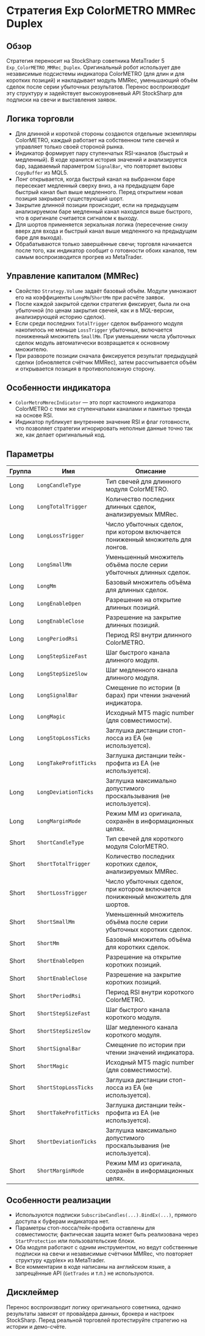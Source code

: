 # Стратегия Exp ColorMETRO MMRec Duplex

## Обзор
Стратегия переносит на StockSharp советника MetaTrader 5 `Exp_ColorMETRO_MMRec_Duplex`. Оригинальный робот использует две независимые подсистемы индикатора ColorMETRO (для длин и для коротких позиций) и накладывает модуль MMRec, уменьшающий объём сделок после серии убыточных результатов. Перенос воспроизводит эту структуру и задействует высокоуровневый API StockSharp для подписки на свечи и выставления заявок.

## Логика торговли
- Для длинной и короткой стороны создаются отдельные экземпляры ColorMETRO, каждый работает на собственном типе свечей и управляет только своей стороной рынка.
- Индикатор формирует пару ступенчатых RSI-каналов (быстрый и медленный). В коде хранится история значений и анализируется бар, задаваемый параметром `SignalBar`, что повторяет вызовы `CopyBuffer` из MQL5.
- Лонг открывается, когда быстрый канал на выбранном баре пересекает медленный сверху вниз, а на предыдущем баре быстрый канал был выше медленного. Перед открытием новая позиция закрывает существующий шорт.
- Закрытие длинной позиции происходит, если на предыдущем анализируемом баре медленный канал находился выше быстрого, что в оригинале считается сигналом к выходу.
- Для шортов применяется зеркальная логика (пересечение снизу вверх для входа и быстрый канал выше медленного на предыдущем баре для выхода).
- Обрабатываются только завершённые свечи; торговля начинается после того, как индикатор сообщит о готовности обоих каналов, тем самым воспроизводится прогрев из MetaTrader.

## Управление капиталом (MMRec)
- Свойство `Strategy.Volume` задаёт базовый объём. Модули умножают его на коэффициенты `LongMm`/`ShortMm` при расчёте заявок.
- После каждой закрытой сделки стратегия фиксирует, была ли она убыточной (по ценам закрытия свечей, как и в MQL-версии, анализирующей историю сделок).
- Если среди последних `TotalTrigger` сделок выбранного модуля накопилось не меньше `LossTrigger` убыточных, включается пониженный множитель `SmallMm`. При уменьшении числа убыточных сделок модуль автоматически возвращается к основному множителю.
- При развороте позиции сначала фиксируется результат предыдущей сделки (обновляется счётчик MMRec), затем рассчитывается объём и открывается позиция в противоположную сторону.

## Особенности индикатора
- `ColorMetroMmrecIndicator` — это порт кастомного индикатора ColorMETRO с теми же ступенчатыми каналами и памятью тренда на основе RSI.
- Индикатор публикует внутреннее значение RSI и флаг готовности, что позволяет стратегии игнорировать неполные данные точно так же, как делает оригинальный код.

## Параметры
| Группа | Имя | Описание |
| --- | --- | --- |
| Long | `LongCandleType` | Тип свечей для длинного модуля ColorMETRO. |
| Long | `LongTotalTrigger` | Количество последних длинных сделок, анализируемых MMRec. |
| Long | `LongLossTrigger` | Число убыточных сделок, при котором включается пониженный множитель для лонгов. |
| Long | `LongSmallMm` | Уменьшенный множитель объёма после серии убыточных длинных сделок. |
| Long | `LongMm` | Базовый множитель объёма для длинных сделок. |
| Long | `LongEnableOpen` | Разрешение на открытие длинных позиций. |
| Long | `LongEnableClose` | Разрешение на закрытие длинных позиций. |
| Long | `LongPeriodRsi` | Период RSI внутри длинного ColorMETRO. |
| Long | `LongStepSizeFast` | Шаг быстрого канала длинного модуля. |
| Long | `LongStepSizeSlow` | Шаг медленного канала длинного модуля. |
| Long | `LongSignalBar` | Смещение по истории (в барах) при чтении значений индикатора. |
| Long | `LongMagic` | Исходный MT5 magic number (для совместимости). |
| Long | `LongStopLossTicks` | Заглушка дистанции стоп-лосса из EA (не используется). |
| Long | `LongTakeProfitTicks` | Заглушка дистанции тейк-профита из EA (не используется). |
| Long | `LongDeviationTicks` | Заглушка максимально допустимого проскальзывания (не используется). |
| Long | `LongMarginMode` | Режим MM из оригинала, сохранён в информационных целях. |
| Short | `ShortCandleType` | Тип свечей для короткого модуля ColorMETRO. |
| Short | `ShortTotalTrigger` | Количество последних коротких сделок, анализируемых MMRec. |
| Short | `ShortLossTrigger` | Число убыточных сделок, при котором включается пониженный множитель для шортов. |
| Short | `ShortSmallMm` | Уменьшенный множитель объёма после серии убыточных коротких сделок. |
| Short | `ShortMm` | Базовый множитель объёма для коротких сделок. |
| Short | `ShortEnableOpen` | Разрешение на открытие коротких позиций. |
| Short | `ShortEnableClose` | Разрешение на закрытие коротких позиций. |
| Short | `ShortPeriodRsi` | Период RSI внутри короткого ColorMETRO. |
| Short | `ShortStepSizeFast` | Шаг быстрого канала короткого модуля. |
| Short | `ShortStepSizeSlow` | Шаг медленного канала короткого модуля. |
| Short | `ShortSignalBar` | Смещение по истории при чтении значений индикатора. |
| Short | `ShortMagic` | Исходный MT5 magic number (для совместимости). |
| Short | `ShortStopLossTicks` | Заглушка дистанции стоп-лосса из EA (не используется). |
| Short | `ShortTakeProfitTicks` | Заглушка дистанции тейк-профита из EA (не используется). |
| Short | `ShortDeviationTicks` | Заглушка максимально допустимого проскальзывания (не используется). |
| Short | `ShortMarginMode` | Режим MM из оригинала, сохранён в информационных целях. |

## Особенности реализации
- Используются подписки `SubscribeCandles(...).BindEx(...)`, прямого доступа к буферам индикатора нет.
- Параметры стоп-лосса/тейк-профита оставлены для совместимости; фактическая защита может быть реализована через `StartProtection` или пользовательские блоки.
- Оба модуля работают с одним инструментом, но ведут собственные подписки на свечи и независимые счётчики MMRec, что повторяет структуру «дуplex» из MetaTrader.
- Все комментарии в коде написаны на английском языке, а запрещённые API (`GetTrades` и т.п.) не используются.

## Дисклеймер
Перенос воспроизводит логику оригинального советника, однако результаты зависят от провайдера данных, брокера и настроек StockSharp. Перед реальной торговлей протестируйте стратегию на истории и демо-счёте.
